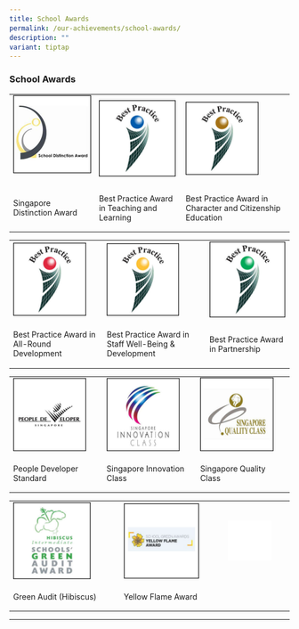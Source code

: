 ```yaml
---
title: School Awards
permalink: /our-achievements/school-awards/
description: ""
variant: tiptap
---
```

<h3><strong>School Awards</strong></h3><table><tbody><tr><td rowspan="1" colspan="1"><div class="isomer-image-wrapper"><img style="width: 100%" height="auto" width="100%" alt="School Distinction Award" src="/images/Our Achievements/sch awards 1.jpg"></div><p></p></td><td rowspan="1" colspan="1"><div class="isomer-image-wrapper"><img style="width: 97%;" height="auto" width="100%" alt="Best Practice Award" src="/images/Our Achievements/sch awards 2.jpg"></div></td><td rowspan="1" colspan="1"><div class="isomer-image-wrapper"><img style="width: 73%;" height="auto" width="100%" alt="Best Practice" src="/images/Our Achievements/sch awards 3.jpg"></div></td></tr><tr><td rowspan="1" colspan="1"><p>Singapore Distinction Award</p></td><td rowspan="1" colspan="1"><p>Best Practice Award in Teaching and Learning</p></td><td rowspan="1" colspan="1"><p>Best Practice Award in Character and Citizenship Education</p></td></tr></tbody></table><p></p><table><tbody><tr><td rowspan="1" colspan="1"><div class="isomer-image-wrapper"><img style="width: 85%;" height="auto" width="100%" alt="Best Practice Award in All-Round Development" src="/images/Our Achievements/sch awards 4.jpg"></div></td><td rowspan="1" colspan="1"><div class="isomer-image-wrapper"><img style="width: 76%;" height="auto" width="100%" alt="Best Practice Award in Staff Well-Being &amp; Development" src="/images/Our Achievements/sch awards 5.jpg"></div></td><td rowspan="1" colspan="1"><div class="isomer-image-wrapper"><img style="width: 99%;" height="auto" width="100%" alt="Best Practice Award in Partnership" src="/images/Our Achievements/sch awards 6.jpg"></div></td></tr><tr><td rowspan="1" colspan="1"><p>Best Practice Award in All-Round Development</p></td><td rowspan="1" colspan="1"><p>Best Practice Award in Staff Well-Being &amp; Development</p></td><td rowspan="1" colspan="1"><p>Best Practice Award in Partnership</p></td></tr></tbody></table><table><tbody><tr><td rowspan="1" colspan="1"><div class="isomer-image-wrapper"><img style="width: 85%;" height="auto" width="100%" alt="People Developer Standard" src="/images/Our Achievements/sch awards 7.jpg"></div></td><td rowspan="1" colspan="1"><div class="isomer-image-wrapper"><img style="width: 85%;" height="auto" width="100%" alt="Singapore Innovation Class" src="/images/Our Achievements/sch awards 8.jpg"></div></td><td rowspan="1" colspan="1"><div class="isomer-image-wrapper"><img style="width: 86%;" height="auto" width="100%" alt="Singapore Quality Class" src="/images/Our Achievements/sch awards 9.jpg"></div></td></tr><tr><td rowspan="1" colspan="1"><p>People Developer Standard</p></td><td rowspan="1" colspan="1"><p>Singapore Innovation Class</p></td><td rowspan="1" colspan="1"><p>Singapore Quality Class</p></td></tr></tbody></table><table><tbody><tr><td rowspan="1" colspan="1"><div class="isomer-image-wrapper"><img style="width: 75%;" height="auto" width="100%" alt="Green Audit (Hibiscus)" src="/images/Our Achievements/sch awards 10.jpg"></div></td><td rowspan="1" colspan="1"><div class="isomer-image-wrapper"><img style="width: 78%;" height="auto" width="100%" alt="Yellow Flame Award" src="/images/Our Achievements/sch awards 11.png"></div></td><td rowspan="1" colspan="1"><div class="isomer-image-wrapper"><img style="width: 75%;" height="auto" width="100%" alt="Blank" src="/images/Our Achievements/sch awards 12.jpg"></div></td></tr><tr><td rowspan="1" colspan="1"><p>Green Audit (Hibiscus)</p></td><td rowspan="1" colspan="1"><p>Yellow Flame Award</p></td><td rowspan="1" colspan="1"><p></p></td></tr></tbody></table><hr><p></p>